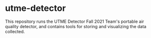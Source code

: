 # utme-detector
This repository runs the UTME Detector Fall 2021 Team's portable air quality detector, and contains tools for storing and visualizing the data collected.  
